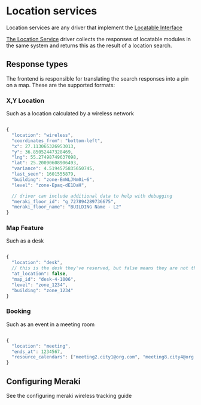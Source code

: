 # Location services

Location services are any driver that implement the [Locatable Interface](https://github.com/PlaceOS/driver/blob/master/src/placeos-driver/interface/locatable.cr)

[The Location Service](https://github.com/PlaceOS/drivers/blob/master/drivers/place/location_services.cr) driver collects the responses of locatable modules in the same system and returns this as the result of a location search.


## Response types

The frontend is responsible for translating the search responses into a pin on a map.
These are the supported formats:


### X,Y Location

Such as a location calculated by a wireless network

```javascript

{
  "location": "wireless",
  "coordinates_from": "bottom-left",
  "x": 27.113065326953013,
  "y": 36.85052447328469,
  "lng": 55.27498749637098,
  "lat": 25.20090608906493,
  "variance": 4.5194575835650745,
  "last_seen": 1601555879,
  "building": "zone-EmWLJNm0i~6",
  "level": "zone-Epaq-dE1DaH",

  // driver can include additional data to help with debugging
  "meraki_floor_id": "g_727894289736675",
  "meraki_floor_name": "BUILDING Name - L2"
}

```


### Map Feature

Such as a desk

```javascript

{
  "location": "desk",
  // this is the desk they've reserved, but false means they are not there
  "at_location": false,
  "map_id": "desk-4-1006",
  "level": "zone_1234",
  "building": "zone_1234"
}

```


### Booking

Such as an event in a meeting room

```javascript

{
  "location": "meeting",
  "ends_at": 1234567,
  "resource_calendars": ["meeting2.city1@org.com", "meeting8.city4@org.com"]
}

```


## Configuring Meraki

See the configuring meraki wireless tracking guide
